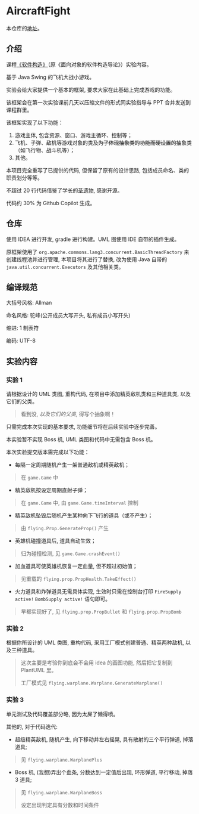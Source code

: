 # AircraftFight

本仓库的[地址](https://github.com/NeptuneZhao/AircraftFight)。
## 介绍

课程[《软件构造》](https://hoa.moe/docs/junior-autumn/comp3059/)（原《面向对象的软件构造导论》）实验内容。

基于 Java Swing 的飞机大战小游戏。

实验会给大家提供一个基本的框架, 要求大家在此基础上完成游戏的功能。

该框架会在第一次实验课前几天以压缩文件的形式同实验指导与 PPT 合并发送到课程群里。

该框架实现了以下功能：

1. 游戏主体, 包含资源、窗口、游戏主循环、控制等；
2. 飞机、子弹、敌机等游戏对象的类及~~为了体现抽象类的功能而硬设置的~~抽象类（如飞行物、战斗机等）；
3. 其他。

本项目完全重写了已提供的代码, 但保留了原有的设计思路, 包括成员命名、类的职责划分等等。

不超过 20 行代码借鉴了学长的[圣遗物](https://github.com/ZSTIH/2022_HITSZ_IOSC-Labs), 感谢开源。

代码约 30% 为 Github Copilot 生成。

## 仓库

使用 IDEA 进行开发, gradle 进行构建。UML 图使用 IDE 自带的插件生成。

原框架使用了 `org.apache.commons.lang3.concurrent.BasicThreadFactory` 来创建线程池并进行管理, 本项目将其进行了替换, 改为使用 Java 自带的 `java.util.concurrent.Executors` 及其他相关类。

## 编译规范

大括号风格: Allman

命名风格: 驼峰(公开成员大写开头, 私有成员小写开头)

缩进: 1 制表符

编码: UTF-8

## 实验内容

### 实验 1

请根据设计的 UML 类图, 重构代码, 在项目中添加精英敌机类和三种道具类, 以及它们的父类。

> 看到没, *以及它们的父类*, 得写个抽象啊！

只需完成本次实现的基本要求, 功能细节将在后续实验中逐步完善。

本实验暂不实现 Boss 机, UML 类图和代码中无需包含 Boss 机。

本次实验提交版本需完成以下功能：

- 每隔一定周期随机产生一架普通敌机或精英敌机；
> 在 `game.Game` 中
- 精英敌机按设定周期直射子弹；
> 在 `game.Game` 中, 由 `game.Game.timeInterval` 控制
- 精英敌机坠毁后随机产生某种向下飞行的道具（或不产生）；
> 由 `flying.Prop.GenerateProp()` 产生
- 英雄机碰撞道具后, 道具自动生效；
> 归为碰撞检测, 见 `game.Game.crashEvent()`
- 加血道具可使英雄机恢复一定血量, 但不超过初始值；
> 见重载的 `flying.prop.PropHealth.TakeEffect()`
- 火力道具和炸弹道具无需具体实现, 生效时只需在控制台打印 `FireSupply active!` `BombSupply active!` 语句即可。
> 早都实现好了, 见 `flying.prop.PropBullet` 和 `flying.prop.PropBomb`

### 实验 2

根据你所设计的 UML 类图, 重构代码, 采用工厂模式创建普通、精英两种敌机, 以及三种道具。

> 这次主要是考验你到底会不会用 idea 的画图功能, 然后把它复制到 PlantUML 里。
>
> 工厂模式见 `flying.warplane.Warplane.GenerateWarplane()`

### 实验 3

单元测试及代码覆盖部分略, 因为太屎了懒得喷。

其他的, 对于代码迭代:

- 超级精英敌机, 随机产生, 向下移动并左右摇晃, 具有散射的三个平行弹道, 掉落道具;
> 见 `flying.warplane.WarplanePlus`
- Boss 机, (我想)弄出个血条, 分数达到一定值后出现, 环形弹道, 平行移动, 掉落 3 道具;
> 见 `flying.warplane.WarplaneBoss`
> 
> 设定出现判定具有分数和时间条件
